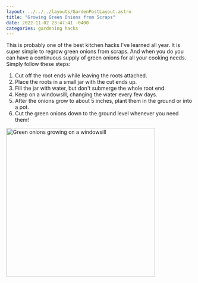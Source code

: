 ```yaml
---
layout: ../../../layouts/GardenPostLayout.astro
title: "Growing Green Onions from Scraps"
date: 2022-11-02 23:47:41 -0400
categories: gardening hacks
---
```


This is probably one of the best kitchen hacks I've learned all year. It is super
simple to regrow green onions from scraps. And when you do you can have a continuous
supply of green onions for all your cooking needs. Simply follow these steps:

1. Cut off the root ends while leaving the roots attached.
2. Place the roots in a small jar with the cut ends up.
3. Fill the jar with water, but don't submerge the whole root end.
4. Keep on a windowsill, changing the water every few days.
5. After the onions grow to about 5 inches, plant them in the ground or into a pot.
6. Cut the green onions down to the ground level whenever you need them!

<img src="/images/blog/garden/green-onions.jpg" alt="Green onions growing on a windowsill" width="400" class="img-fluid mx-auto d-block rounded">
